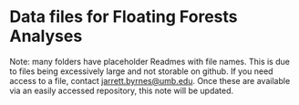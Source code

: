 # Data files for Floating Forests Analyses

Note: many folders have placeholder Readmes with file names. This is due to files being excessively large and not storable on github. If you need access to a file, contact jarrett.byrnes@umb.edu. Once these are available via an easily accessed repository, this note will be updated.
